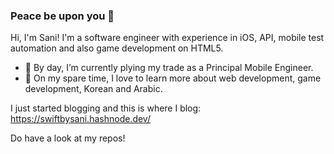### Peace be upon you 👋

Hi, I'm Sani! I'm a software engineer with experience in iOS, API, mobile test automation and also game development on HTML5. 

- 🔭 By day, I’m currently plying my trade as a Principal Mobile Engineer.
- 🌱 On my spare time, I love to learn more about web development, game development, Korean and Arabic.

I just started blogging and this is where I blog: https://swiftbysani.hashnode.dev/

Do have a look at my repos!
